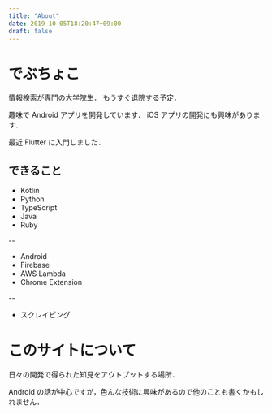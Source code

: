 ```yaml
---
title: "About"
date: 2019-10-05T18:20:47+09:00
draft: false
---
```


# でぶちょこ
情報検索が専門の大学院生．
もうすぐ退院する予定．

趣味で Android アプリを開発しています．
iOS アプリの開発にも興味があります．

最近 Flutter に入門しました．

## できること
- Kotlin
- Python
- TypeScript
- Java
- Ruby

--

- Android
- Firebase
- AWS Lambda
- Chrome Extension

--

- スクレイピング

# このサイトについて
日々の開発で得られた知見をアウトプットする場所．

Android の話が中心ですが，色んな技術に興味があるので他のことも書くかもしれません．
